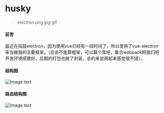 # husky

> electron png jpg gif

#### 前言
 最近在捣鼓electron，因为使用vue已经有一段时间了，所以使用了vue-electron来当做我的主要框架。（应该不能算框架，可以算个库吧，集合webpack把我们吧开发环境搭建好，后期的打包也做了封装，总的来说用起来感觉很不错）。

 #### 结构图
 ![Image text](https://p3s00of2j.bkt.clouddn.com/%E7%BB%93%E6%9E%84%E7%9B%AE%E5%BD%95%E5%9B%BE.png)

 #### 路由结构图
 ![Image text](https://file.40017.cn/huochepiao/activity/20180920test/路由分析图.png)


 
